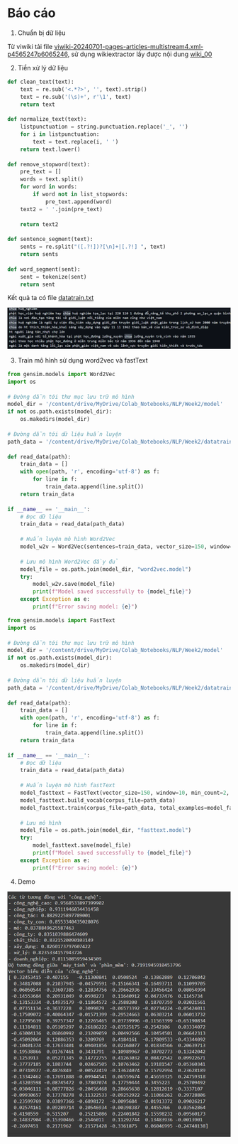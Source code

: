# Báo cáo

1. Chuẩn bị dữ liệu

Từ viwiki tải file [viwiki-20240701-pages-articles-multistream4.xml-p4565247p6065246](ASM2.1/viwiki-20240701-pages-articles-multistream4.xml-p4565247p6065246), sử dụng wikiextractor lấy được nội dung [wiki_00](ASM2.1/AA/wiki_00)

2. Tiền xử lý dữ liệu

```Python
def clean_text(text):
    text = re.sub('<.*?>', '', text).strip()
    text = re.sub('(\s)+', r'\1', text)
    return text

def normalize_text(text):
    listpunctuation = string.punctuation.replace('_', '')
    for i in listpunctuation:
        text = text.replace(i, ' ')
    return text.lower()

def remove_stopword(text):
    pre_text = []
    words = text.split()
    for word in words:
        if word not in list_stopwords:
            pre_text.append(word)
    text2 = ' '.join(pre_text)

    return text2

def sentence_segment(text):
    sents = re.split("([.?!])?[\n]+|[.?!] ", text)
    return sents

def word_segment(sent):
    sent = tokenize(sent)
    return sent
```

Kết quả ta có file [datatrain.txt](ASM2.1/datatrain.txt)

![datatrain.txt](ASM2.1/image/datatrain.png)


3. Train mô hình sử dụng word2vec và fastText

```python
from gensim.models import Word2Vec
import os

# Đường dẫn tới thư mục lưu trữ mô hình
model_dir = '/content/drive/MyDrive/Colab_Notebooks/NLP/Week2/model'
if not os.path.exists(model_dir):
    os.makedirs(model_dir)

# Đường dẫn tới dữ liệu huấn luyện
path_data = '/content/drive/MyDrive/Colab_Notebooks/NLP/Week2/datatrain.txt'

def read_data(path):
    train_data = []
    with open(path, 'r', encoding='utf-8') as f:
        for line in f:
            train_data.append(line.split())
    return train_data

if __name__ == '__main__':
    # Đọc dữ liệu
    train_data = read_data(path_data)
    
    # Huấn luyện mô hình Word2Vec
    model_w2v = Word2Vec(sentences=train_data, vector_size=150, window=10, min_count=2, workers=4, sg=0)
    
    # Lưu mô hình Word2Vec đầy đủ
    model_file = os.path.join(model_dir, "word2vec.model")
    try:
        model_w2v.save(model_file)
        print(f"Model saved successfully to {model_file}")
    except Exception as e:
        print(f"Error saving model: {e}")

```

```python
from gensim.models import FastText
import os

# Đường dẫn tới thư mục lưu trữ mô hình
model_dir = '/content/drive/MyDrive/Colab_Notebooks/NLP/Week2/model'
if not os.path.exists(model_dir):
    os.makedirs(model_dir)

# Đường dẫn tới dữ liệu huấn luyện
path_data = '/content/drive/MyDrive/Colab_Notebooks/NLP/Week2/datatrain.txt'

def read_data(path):
    train_data = []
    with open(path, 'r', encoding='utf-8') as f:
        for line in f:
            train_data.append(line.split())
    return train_data

if __name__ == '__main__':
    # Đọc dữ liệu
    train_data = read_data(path_data)
    
    # Huấn luyện mô hình fastText
    model_fasttext = FastText(vector_size=150, window=10, min_count=2, workers=4, sg=1)
    model_fasttext.build_vocab(corpus_file=path_data)
    model_fasttext.train(corpus_file=path_data, total_examples=model_fasttext.corpus_count, total_words=model_fasttext.corpus_total_words, epochs=10)
    
    # Lưu mô hình
    model_file = os.path.join(model_dir, "fasttext.model")
    try:
        model_fasttext.save(model_file)
        print(f"Model saved successfully to {model_file}")
    except Exception as e:
        print(f"Error saving model: {e}")
```

4. Demo

![demo](ASM2.1/image/demo.png)

